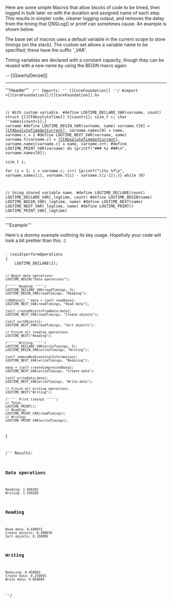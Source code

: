 Here are some simple Macros that allow blocks of code to be timed, then logged in bulk later on with the duration and assigned name of each step.
This results in simpler code, cleaner logging output, and removes the delay from the timing that [[NSLog]] or printf can sometimes cause.
An example is shown below.

The base set of macros uses a default variable in the current scope to store timings (on the stack).
The custom set allows a variable name to be specified; these have the suffix '_VAR'.

Timing variables are declared with a constant capacity, though they can be reused with a new name by using the BEGIN macro again.

-- [[QwertyDenzel]]

----
'''Header'''
<code>
/'' Imports:
 ''  [[CoreFoundation]]
 ''/
#import <[[CoreFoundation]]/[[CoreFoundation]].h>


// With custom variable.
#define LOGTIME_DECLARE_VAR(varname, count) struct {[[CFAbsoluteTime]] t[count+1]; size_t c; char ''names[count+1];} varname
#define LOGTIME_BEGIN_VAR(varname, name) varname.t[0] = [[CFAbsoluteTimeGetCurrent]](), varname.names[0] = name, varname.c = 1
#define LOGTIME_NEXT_VAR(varname, name) varname.t[varname.c] = [[CFAbsoluteTimeGetCurrent]](), varname.names[varname.c] = name, varname.c++;
#define LOGTIME_PRINT_VAR(varname) do {printf("### %s ###\n", varname.names[0]);\
size_t i;\
for (i = 1; i < varname.c; i++) {printf("\t%s %f\n", varname.names[i], varname.t[i] - varname.t[i-1]);}} while (0)

// Using shared variable name.
#define LOGTIME_DECLARE(count) LOGTIME_DECLARE_VAR(_logtime, count)
#define LOGTIME_BEGIN(name) LOGTIME_BEGIN_VAR(_logtime, name)
#define LOGTIME_NEXT(name) LOGTIME_NEXT_VAR(_logtime, name)
#define LOGTIME_PRINT() LOGTIME_PRINT_VAR(_logtime)
</code>

----
'''Example'''

Here's a dummy example outlining its key usage. Hopefully your code will look a bit prettier than this. :)

<code>
- (void)performOperations
{
	LOGTIME_DECLARE(2);
	
	// Begin data operations:
	LOGTIME_BEGIN("Data operations");
	
	/''''' Reading '''''/
	LOGTIME_DECLARE_VAR(readTimings, 3);
	LOGTIME_BEGIN_VAR(readTimings, "Reading");
	
	[[NSData]] ''data = [self readData];
	LOGTIME_NEXT_VAR(readTimings, "Read data");
	
	[self createObjectsFromData:data];
	LOGTIME_NEXT_VAR(readTimings, "Create objects");
	
	[self sortObjects];
	LOGTIME_NEXT_VAR(readTimings, "Sort objects");
	
	// Finish all reading operations.
	LOGTIME_NEXT("Reading");
	
	/''''' Writing '''''/
	LOGTIME_DECLARE_VAR(writeTimings, 3);
	LOGTIME_BEGIN_VAR(writeTimings, "Writing");
	
	[self removeNonEssentialInformation];
	LOGTIME_NEXT_VAR(writeTimings, "Reducing");
	
	data = [self createCompressedData];
	LOGTIME_NEXT_VAR(writeTimings, "Create data");
	
	[self writeData:data];
	LOGTIME_NEXT_VAR(writeTimings, "Write data");
	
	// Finish all writing operations.
	LOGTIME_NEXT("Writing");
	
	/''''' Print timings '''''/
	// Total:
	LOGTIME_PRINT();
	// Reading:
	LOGTIME_PRINT_VAR(readTimings);
	// Writing:
	LOGTIME_PRINT_VAR(writeTimings);
}

/''
Results:
### Data operations ###
	Reading: 1.050202
	Writing: 1.550205
### Reading ###
	Read data: 0.600073
	Create objects: 0.300039
	Sort objects: 0.150085
### Writing ###
	Reducing: 0.450063
	Create data: 0.250055
	Write data: 0.850084
''/

</code>